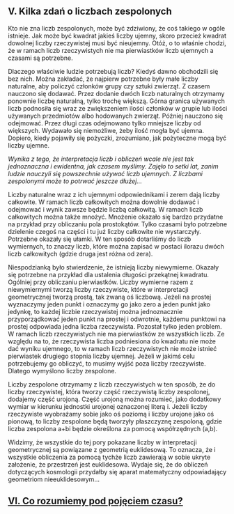 ## V. Kilka zdań o liczbach zespolonych

Kto nie zna liczb zespolonych, może być zdziwiony, że coś takiego w ogóle istnieje.
Jak może być kwadrat jakieś liczby ujemny, skoro przecież kwadrat dowolnej liczby rzeczywistej
musi być nieujemny. Otóż, o to właśnie chodzi, że w ramach liczb rzeczywistych
nie ma pierwiastków liczb ujemnych a czasami są potrzebne.

Dlaczego właściwie ludzie potrzebują liczb? Kiedyś dawno obchodzili się bez nich.
Można zakładać, że najpierw potrzebne były małe liczby naturalne, aby policzyć członków grupy
czy sztuki zwierząt. Z czasem nauczono się dodawać.
Przez dodanie dwóch liczb naturalnych otrzymamy ponownie liczbę naturalną, tylko trochę większą.
Górna granica używanych liczb podnosiła się wraz ze zwiększeniem ilości członków w grupie
lub ilości używanych przedmiotów albo hodowanych zwierząt. Później nauczono się odejmować.
Przez długi czas odejmowano tylko mniejsze liczby od większych.
Wydawało się niemożliwe, żeby ilość mogła być ujemna. Dopiero, kiedy pojawiły się pożyczki,
zrozumiano, jak pożyteczne mogą być liczby ujemne.

*Wynika z tego, że interpretacja liczb i obliczeń wcale nie jest tak jednoznaczna i ewidentna,
jak czasem myślimy. Zajęło to setki lat, zanim ludzie nauczyli się powszechnie używać liczb ujemnych.
Z liczbami zespolonymi może to potrwać jeszcze dłużej...*

Liczby naturalne wraz z ich ujemnymi odpowiednikami i zerem dają liczby całkowite.
W ramach liczb całkowitych można dowolnie dodawać i odejmować i wynik zawsze będzie liczbą całkowitą.
W ramach liczb całkowitych można także mnożyć.
Mnożenie okazało się bardzo przydatne na przykład przy obliczaniu pola prostokątów.
Tylko czasami było potrzebne dzielenie czegoś na części i tu już liczby całkowite nie wystarczyły.
Potrzebne okazały się ułamki. W ten sposób dotarliśmy do liczb wymiernych, to znaczy liczb,
które można zapisać w postaci ilorazu dwóch liczb całkowitych (gdzie druga jest różna od zera).

Niespodzianką było stwierdzenie, że istnieją liczby niewymierne.
Okazały się potrzebne na przykład dla ustalenia długości przekątnej kwadratu.
Ogólniej przy obliczaniu pierwiastków.
Liczby wymierne razem z niewymiernymi tworzą liczby rzeczywiste,
które w interpretacji geometrycznej tworzą prostą, tak zwaną oś liczbową.
Jeżeli na prostej wyznaczymy jeden punkt i oznaczymy go jako zero a jeden punkt jako jedynkę,
to każdej liczbie rzeczywistej można jednoznacznie przyporządkować jeden punkt na prostej i odwrotnie,
każdemu punktowi na prostej odpowiada jedna liczba rzeczywista.
Pozostał tylko jeden problem. W ramach liczb rzeczywistych nie ma pierwiastków ze wszystkich liczb.
Ze względu na to, że rzeczywista liczba podniesiona do kwadratu nie może dać wyniku ujemnego,
to w ramach liczb rzeczywistych nie może istnieć pierwiastek drugiego stopnia liczby ujemnej.
Jeżeli w jakimś celu potrzebujemy go obliczyć, to musimy wyjść poza liczby rzeczywiste.
Dlatego wymyślono liczby zespolone.

Liczby zespolone otrzymamy z liczb rzeczywistych w ten sposób, że do liczby rzeczywistej,
która tworzy część rzeczywistą liczby zespolonej, dodajemy część urojoną.
Część urojoną można rozumieć, jako dodatkowy wymiar w kierunku jednostki urojonej
oznaczonej literą i. Jeżeli liczby rzeczywiste wyobrażamy sobie jako oś poziomą
i liczby urojone jako oś pionową, to liczby zespolone będą tworzyły płaszczyznę zespoloną,
gdzie liczba zespolona a+bi będzie określona za pomocą współrzędnych (a,b).

Widzimy, że wszystkie do tej pory pokazane liczby w interpretacji geometrycznej są powiązane
z geometrią euklidesową. To oznacza, że i wszystkie obliczenia za pomocą tychże liczb
zawierają w sobie ukryte założenie, że przestrzeń jest euklidesowa.
Wydaje się, że do obliczeń dotyczących kosmologii przydałby się aparat matematyczny
odpowiadający geometriom nieeuklidesowym...

## [VI. Co rozumiemy pod pojęciem czasu?](rozdzial6)
